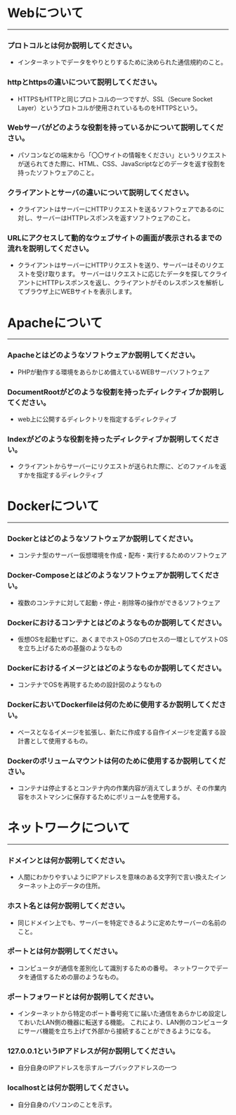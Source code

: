 # Webについて
---
### プロトコルとは何か説明してください。

  - インターネットでデータをやりとりするために決められた通信規約のこと。

### httpとhttpsの違いについて説明してください。

  - HTTPSもHTTPと同じプロトコルの一つですが、SSL（Secure Socket Layer）というプロトコルが使用されているものをHTTPSという。

### Webサーバがどのような役割を持っているかについて説明してください。

  - パソコンなどの端末から「〇〇サイトの情報をください」というリクエストが送られてきた際に、HTML、CSS、JavaScriptなどのデータを返す役割を持ったソフトウェアのこと。

### クライアントとサーバの違いについて説明してください。

  - クライアントはサーバーにHTTPリクエストを送るソフトウェアであるのに対し、サーバーはHTTPレスポンスを返すソフトウェアのこと。

### URLにアクセスして動的なウェブサイトの画面が表示されるまでの流れを説明してください。

  - クライアントはサーバーにHTTPリクエストを送り、サーバーはそのリクエストを受け取ります。
    サーバーはリクエストに応じたデータを探してクライアントにHTTPレスポンスを返し、クライアントがそのレスポンスを解析してブラウザ上にWEBサイトを表示します。


# Apacheについて
---
### Apacheとはどのようなソフトウェアか説明してください。

  - PHPが動作する環境をあらかじめ備えているWEBサーバソフトウェア

### DocumentRootがどのような役割を持ったディレクティブか説明してください。

  - web上に公開するディレクトリを指定するディレクティブ

### Indexがどのような役割を持ったディレクティブか説明してください。

  - クライアントからサーバーにリクエストが送られた際に、どのファイルを返すかを指定するディレクティブ


# Dockerについて
---
### Dockerとはどのようなソフトウェアか説明してください。

  - コンテナ型のサーバー仮想環境を作成・配布・実行するためのソフトウェア

### Docker-Composeとはどのようなソフトウェアか説明してください。

  - 複数のコンテナに対して起動・停止・削除等の操作ができるソフトウェア

### Dockerにおけるコンテナとはどのようなものか説明してください。

  - 仮想OSを起動せずに、あくまでホストOSのプロセスの一環としてゲストOSを立ち上げるための基盤のようなもの

### Dockerにおけるイメージとはどのようなものか説明してください。

  - コンテナでOSを再現するための設計図のようなもの

### DockerにおいてDockerfileは何のために使用するか説明してください。

  - ベースとなるイメージを拡張し、新たに作成する自作イメージを定義する設計書として使用するもの。

### Dockerのボリュームマウントは何のために使用するか説明してください。

  - コンテナは停止するとコンテナ内の作業内容が消えてしまうが、その作業内容をホストマシンに保存するためにボリュームを使用する。


# ネットワークについて
---
### ドメインとは何か説明してください。

  - 人間にわかりやすいようにIPアドレスを意味のある文字列で言い換えたインターネット上のデータの住所。

### ホスト名とは何か説明してください。

  - 同じドメイン上でも、サーバーを特定できるように定めたサーバーの名前のこと。

### ポートとは何か説明してください。

  - コンピュータが通信を差別化して識別するための番号。
    ネットワークでデータを通信するための扉のようなもの。

### ポートフォワードとは何か説明してください。

  - インターネットから特定のポート番号宛てに届いた通信をあらかじめ設定しておいたLAN側の機器に転送する機能。
    これにより、LAN側のコンピュータにサーバ機能を立ち上げて外部から接続することができるようになる。

### 127.0.0.1というIPアドレスが何か説明してください。

  - 自分自身のIPアドレスを示すループバックアドレスの一つ

### localhostとは何か説明してください。

  - 自分自身のパソコンのことを示す。


